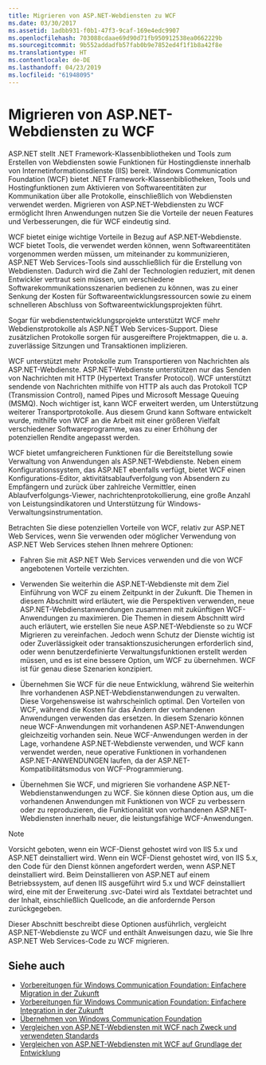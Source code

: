 ```yaml
---
title: Migrieren von ASP.NET-Webdiensten zu WCF
ms.date: 03/30/2017
ms.assetid: 1adbb931-f0b1-47f3-9caf-169e4edc9907
ms.openlocfilehash: 703088cdaae69d90d71fb950912538ea0662229b
ms.sourcegitcommit: 9b552addadfb57fab0b9e7852ed4f1f1b8a42f8e
ms.translationtype: HT
ms.contentlocale: de-DE
ms.lasthandoff: 04/23/2019
ms.locfileid: "61948095"
---
```

# <a name="migrating-aspnet-web-services-to-wcf"></a>Migrieren von ASP.NET-Webdiensten zu WCF
ASP.NET stellt .NET Framework-Klassenbibliotheken und Tools zum Erstellen von Webdiensten sowie Funktionen für Hostingdienste innerhalb von Internetinformationsdienste (IIS) bereit. Windows Communication Foundation (WCF) bietet .NET Framework-Klassenbibliotheken, Tools und Hostingfunktionen zum Aktivieren von Softwareentitäten zur Kommunikation über alle Protokolle, einschließlich von Webdiensten verwendet werden.  Migrieren von ASP.NET-Webdiensten zu WCF ermöglicht Ihren Anwendungen nutzen Sie die Vorteile der neuen Features und Verbesserungen, die für WCF eindeutig sind.  
  
 WCF bietet einige wichtige Vorteile in Bezug auf ASP.NET-Webdienste. WCF bietet Tools, die verwendet werden können, wenn Softwareentitäten vorgenommen werden müssen, um miteinander zu kommunizieren, ASP.NET Web Services-Tools sind ausschließlich für die Erstellung von Webdiensten. Dadurch wird die Zahl der Technologien reduziert, mit denen Entwickler vertraut sein müssen, um verschiedene Softwarekommunikationsszenarien bedienen zu können, was zu einer Senkung der Kosten für Softwareentwicklungsressourcen sowie zu einem schnelleren Abschluss von Softwareentwicklungsprojekten führt.  
  
 Sogar für webdienstentwicklungsprojekte unterstützt WCF mehr Webdienstprotokolle als ASP.NET Web Services-Support. Diese zusätzlichen Protokolle sorgen für ausgereiftere Projektmappen, die u. a. zuverlässige Sitzungen und Transaktionen implizieren.  
  
 WCF unterstützt mehr Protokolle zum Transportieren von Nachrichten als ASP.NET-Webdienste. ASP.NET-Webdienste unterstützen nur das Senden von Nachrichten mit HTTP (Hypertext Transfer Protocol). WCF unterstützt sendende von Nachrichten mithilfe von HTTP als auch das Protokoll TCP (Transmission Control), named Pipes und Microsoft Message Queuing (MSMQ). Noch wichtiger ist, kann WCF erweitert werden, um Unterstützung weiterer Transportprotokolle. Aus diesem Grund kann Software entwickelt wurde, mithilfe von WCF an die Arbeit mit einer größeren Vielfalt verschiedener Softwareprogramme, was zu einer Erhöhung der potenziellen Rendite angepasst werden.  
  
 WCF bietet umfangreicheren Funktionen für die Bereitstellung sowie Verwaltung von Anwendungen als ASP.NET-Webdienste. Neben einem Konfigurationssystem, das ASP.NET ebenfalls verfügt, bietet WCF einen Konfigurations-Editor, aktivitätsablaufverfolgung von Absendern zu Empfängern und zurück über zahlreiche Vermittler, einen Ablaufverfolgungs-Viewer, nachrichtenprotokollierung, eine große Anzahl von Leistungsindikatoren und Unterstützung für Windows-Verwaltungsinstrumentation.  
  
 Betrachten Sie diese potenziellen Vorteile von WCF, relativ zur ASP.NET Web Services, wenn Sie verwenden oder möglicher Verwendung von ASP.NET Web Services stehen Ihnen mehrere Optionen:  
  
- Fahren Sie mit ASP.NET Web Services verwenden und die von WCF angebotenen Vorteile verzichten.  
  
- Verwenden Sie weiterhin die ASP.NET-Webdienste mit dem Ziel Einführung von WCF zu einem Zeitpunkt in der Zukunft. Die Themen in diesem Abschnitt wird erläutert, wie die Perspektiven verwenden, neue ASP.NET-Webdienstanwendungen zusammen mit zukünftigen WCF-Anwendungen zu maximieren. Die Themen in diesem Abschnitt wird auch erläutert, wie erstellen Sie neue ASP.NET-Webdienste so zu WCF Migrieren zu vereinfachen. Jedoch wenn Schutz der Dienste wichtig ist oder Zuverlässigkeit oder transaktionszusicherungen erforderlich sind, oder wenn benutzerdefinierte Verwaltungsfunktionen erstellt werden müssen, und es ist eine bessere Option, um WCF zu übernehmen. WCF ist für genau diese Szenarien konzipiert.  
  
- Übernehmen Sie WCF für die neue Entwicklung, während Sie weiterhin Ihre vorhandenen ASP.NET-Webdienstanwendungen zu verwalten. Diese Vorgehensweise ist wahrscheinlich optimal. Den Vorteilen von WCF, während die Kosten für das Ändern der vorhandenen Anwendungen verwenden das ersetzen. In diesem Szenario können neue WCF-Anwendungen mit vorhandenen ASP.NET-Anwendungen gleichzeitig vorhanden sein. Neue WCF-Anwendungen werden in der Lage, vorhandene ASP.NET-Webdienste verwenden, und WCF kann verwendet werden, neue operative Funktionen in vorhandenen ASP.NET-ANWENDUNGEN laufen, da der ASP.NET-Kompatibilitätsmodus von WCF-Programmierung.  
  
- Übernehmen Sie WCF, und migrieren Sie vorhandene ASP.NET-Webdienstanwendungen zu WCF. Sie können diese Option aus, um die vorhandenen Anwendungen mit Funktionen von WCF zu verbessern oder zu reproduzieren, die Funktionalität von vorhandenen ASP.NET-Webdiensten innerhalb neuer, die leistungsfähige WCF-Anwendungen.  
  
> [!NOTE]
>  Vorsicht geboten, wenn ein WCF-Dienst gehostet wird von IIS 5.x und ASP.NET deinstalliert wird. Wenn ein WCF-Dienst gehostet wird, von IIS 5.x, den Code für den Dienst können angefordert werden, wenn ASP.NET deinstalliert wird. Beim Deinstallieren von ASP.NET auf einem Betriebssystem, auf denen IIS ausgeführt wird 5.x und WCF deinstalliert wird, eine mit der Erweiterung .svc-Datei wird als Textdatei betrachtet und der Inhalt, einschließlich Quellcode, an die anfordernde Person zurückgegeben.  
  
 Dieser Abschnitt beschreibt diese Optionen ausführlich, vergleicht ASP.NET-Webdienste zu WCF und enthält Anweisungen dazu, wie Sie Ihre ASP.NET Web Services-Code zu WCF migrieren.  
  
## <a name="see-also"></a>Siehe auch

- [Vorbereitungen für Windows Communication Foundation: Einfachere Migration in der Zukunft](../../../../docs/framework/wcf/feature-details/anticipating-adopting-wcf-migration.md)
- [Vorbereitungen für Windows Communication Foundation: Einfachere Integration in der Zukunft](../../../../docs/framework/wcf/feature-details/anticipating-adopting-the-wcf-easing-future-integration.md)
- [Übernehmen von Windows Communication Foundation](../../../../docs/framework/wcf/feature-details/adopting-wcf.md)
- [Vergleichen von ASP.NET-Webdiensten mit WCF nach Zweck und verwendeten Standards](../../../../docs/framework/wcf/feature-details/comparing-aspnet-web-services-to-wcf-based-on-purpose-and-standards-used.md)
- [Vergleichen von ASP.NET-Webdiensten mit WCF auf Grundlage der Entwicklung](../../../../docs/framework/wcf/feature-details/comparing-aspnet-web-services-to-wcf-based-on-development.md)
